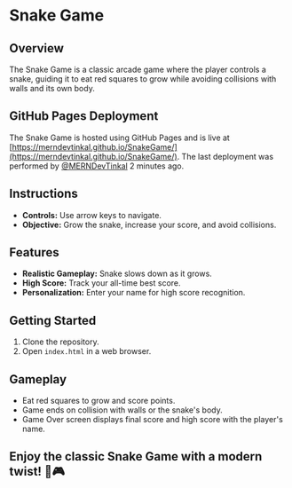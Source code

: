 # Snake Game

## Overview

The Snake Game is a classic arcade game where the player controls a snake, guiding it to eat red squares to grow while avoiding collisions with walls and its own body.

## GitHub Pages Deployment

The Snake Game is hosted using GitHub Pages and is live at [https://merndevtinkal.github.io/SnakeGame/](https://merndevtinkal.github.io/SnakeGame/). The last deployment was performed by [@MERNDevTinkal](https://github.com/MERNDevTinkal) 2 minutes ago.

## Instructions

- **Controls:** Use arrow keys to navigate.
- **Objective:** Grow the snake, increase your score, and avoid collisions.

## Features

- **Realistic Gameplay:** Snake slows down as it grows.
- **High Score:** Track your all-time best score.
- **Personalization:** Enter your name for high score recognition.

## Getting Started

1. Clone the repository.
2. Open `index.html` in a web browser.

## Gameplay

- Eat red squares to grow and score points.
- Game ends on collision with walls or the snake's body.
- Game Over screen displays final score and high score with the player's name.

## Enjoy the classic Snake Game with a modern twist! 🐍🎮
